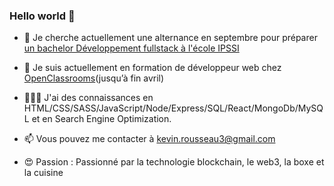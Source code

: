 ### Hello world 👋


- 🔭 Je cherche actuellement une alternance en septembre pour préparer [un bachelor Développement fullstack à l'école IPSSI](https://ecole-ipssi.com/formations-informatique/bachelor-developpeur-fullstack-devops/)

- 🌱 Je suis actuellement en formation de développeur web chez [OpenClassrooms](https://openclassrooms.com/fr/)(jusqu’à fin avril)

- 🧑🏻‍💻 J'ai des connaissances en HTML/CSS/SASS/JavaScript/Node/Express/SQL/React/MongoDb/MySQL et en Search Engine Optimization.

- 📫 Vous pouvez me contacter à kevin.rousseau3@gmail.com

- 😍 Passion : Passionné par la technologie blockchain, le web3, la boxe et la cuisine


